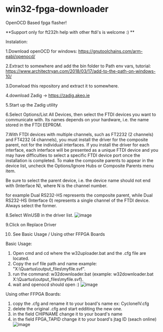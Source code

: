 # win32-fpga-downloader
OpenOCD Based fpga flasher!

**Support only for ft232h help with other ftdi's is welcome :) **

Instalation:

1.Download openOCD for windows: 
https://gnutoolchains.com/arm-eabi/openocd/

2.Extract to somewhere and add the bin folder to Path env vars, tutorial:
https://www.architectryan.com/2018/03/17/add-to-the-path-on-windows-10/

3.Donwload this repository and extract it to somewhere.

4.download Zadig -> https://zadig.akeo.ie

5.Start up the Zadig utility

6.Select Options/List All Devices, then select the FTDI devices you want to communicate with. Its names depends on your hardware, i.e. the name stored in the FTDI EEPROM.

7.With FTDI devices with multiple channels, such as FT2232 (2 channels) and FT4232 (4 channels), you must install the driver for the composite parent, not for the individual interfaces. If you install the driver for each interface, each interface will be presented as a unique FTDI device and you may have difficulties to select a specific FTDI device port once the installation is completed. To make the composite parents to appear in the device list, uncheck the Options/Ignore Hubs or Composite Parents menu item.

Be sure to select the parent device, i.e. the device name should not end with (Interface N), where N is the channel number.

for example Dual RS232-HS represents the composite parent, while Dual RS232-HS (Interface 0) represents a single channel of the FTDI device. Always select the former.

8.Select  WinUSB in the driver list.
![image](https://user-images.githubusercontent.com/58897843/118001655-51a31d80-b31d-11eb-9e0d-e7f416434f16.png)


9.Click on Replace Driver

10. See Basic Usage / Using other FFPGA Boards

Basic Usage:
1. Open cmd and cd where the w32uploader.bat and the .cfg file are located.
2. Copy the svf file path and name example: "X:\Quartus\output_files\myfile.svf".
3. run the command: w32downloader.bat <path to svf> (example: w32downloader.bat X:\Quartus\output_files\myfile.svf).
4. wait and openocd should open :)
![image](https://user-images.githubusercontent.com/58897843/118001863-7eefcb80-b31d-11eb-8778-45cd20cd9dba.png)


Using other FFPGA Boards:
1. copy the .cfg and rename it to your board's name ex: CycloneIV.cfg
2. delete the original .cfg and start edditing the new one.
3. in the field CHIPNAME change it to your board's name
4. in the field FPGA_TAPID change it to your board's jtag ID (seach online)
![image](https://user-images.githubusercontent.com/58897843/118002164-beb6b300-b31d-11eb-8e9b-15793038b0e4.png)

